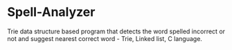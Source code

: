 # Spell-Analyzer
Trie data structure based program that detects the word spelled incorrect or not and suggest nearest correct word - Trie, Linked list, C language.
